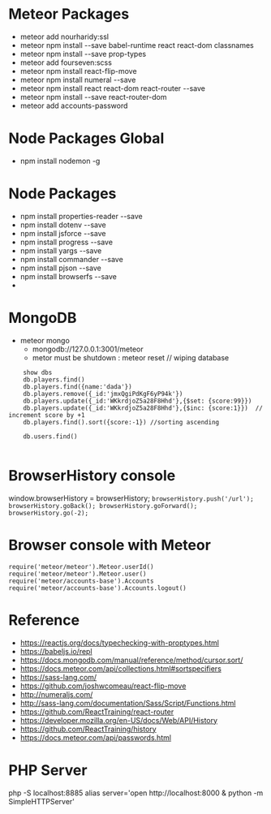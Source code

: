 # Meteor Packages
* meteor add nourharidy:ssl
* meteor npm install --save babel-runtime react react-dom classnames
* meteor npm install --save prop-types
* meteor add fourseven:scss
* meteor npm install react-flip-move
* meteor npm install numeral --save
* meteor npm install react react-dom react-router --save
* meteor npm install --save react-router-dom
* meteor add accounts-password


# Node Packages Global
* npm install nodemon -g

# Node Packages
* npm install properties-reader --save
* npm install dotenv --save
* npm install jsforce --save
* npm install progress --save
* npm install yargs --save
* npm install commander --save
* npm install pjson --save
* npm install browserfs --save
* 


# MongoDB
* meteor mongo
    * mongodb://127.0.0.1:3001/meteor
    * metor must be shutdown : meteor reset  // wiping database
```
    show dbs
    db.players.find()
    db.players.find({name:'dada'})
    db.players.remove({_id:'jmxQgiPdKgF6yP94k'})
    db.players.update({_id:'WKkrdjoZ5a28F8Hhd'},{$set: {score:99}})
    db.players.update({_id:'WKkrdjoZ5a28F8Hhd'},{$inc: {score:1}})  // increment score by +1
    db.players.find().sort({score:-1}) //sorting ascending

    db.users.find()
    
```

# BrowserHistory console
window.browserHistory = browserHistory;
``
browserHistory.push('/url');
browserHistory.goBack();
browserHistory.goForward();
browserHistory.go(-2);
``

# Browser console with Meteor
```
require('meteor/meteor').Meteor.userId()
require('meteor/meteor').Meteor.user()
require('meteor/accounts-base').Accounts
require('meteor/accounts-base').Accounts.logout()
```
# Reference
* https://reactjs.org/docs/typechecking-with-proptypes.html
* https://babeljs.io/repl
* https://docs.mongodb.com/manual/reference/method/cursor.sort/
* https://docs.meteor.com/api/collections.html#sortspecifiers
* https://sass-lang.com/
* https://github.com/joshwcomeau/react-flip-move
* http://numeraljs.com/
* http://sass-lang.com/documentation/Sass/Script/Functions.html
* https://github.com/ReactTraining/react-router
* https://developer.mozilla.org/en-US/docs/Web/API/History
* https://github.com/ReactTraining/history
* https://docs.meteor.com/api/passwords.html


# PHP Server
php -S localhost:8885
alias server='open http://localhost:8000 & python -m SimpleHTTPServer'